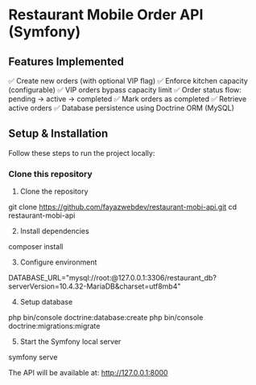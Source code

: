 # Restaurant Mobile Order API (Symfony)

## Features Implemented

✅ Create new orders (with optional VIP flag)
✅ Enforce kitchen capacity (configurable)
✅ VIP orders bypass capacity limit
✅ Order status flow: pending → active → completed
✅ Mark orders as completed
✅ Retrieve active orders
✅ Database persistence using Doctrine ORM (MySQL)

## Setup & Installation

Follow these steps to run the project locally:

### Clone this repository

1. Clone the repository

git clone https://github.com/fayazwebdev/restaurant-mobi-api.git
cd restaurant-mobi-api

2. Install dependencies

composer install

3. Configure environment

DATABASE_URL="mysql://root:@127.0.0.1:3306/restaurant_db?serverVersion=10.4.32-MariaDB&charset=utf8mb4"

4. Setup database

php bin/console doctrine:database:create
php bin/console doctrine:migrations:migrate

5. Start the Symfony local server

symfony serve

The API will be available at: http://127.0.0.1:8000
